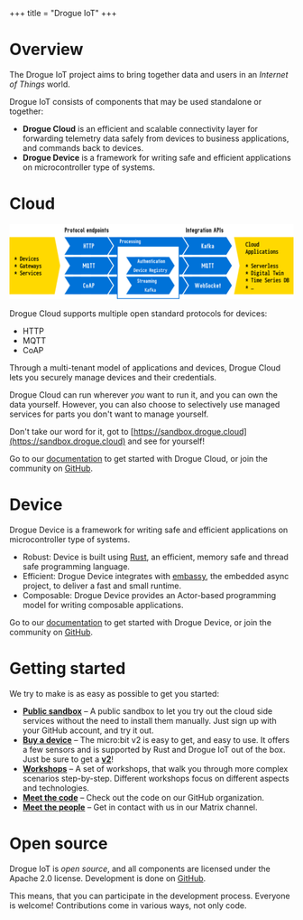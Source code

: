 +++
title = "Drogue IoT"
+++

# Overview

The Drogue IoT project aims to bring together data and users in an _Internet of Things_ world.

Drogue IoT consists of components that may be used standalone or together:

* **Drogue Cloud** is an efficient and scalable connectivity layer for forwarding telemetry data safely from devices to business applications, and commands back to devices. 
* **Drogue Device** is a framework for writing safe and efficient applications on microcontroller type of systems. 

# Cloud

![Drogue Cloud](overview.svg)

Drogue Cloud supports multiple open standard protocols for devices:

* HTTP
* MQTT
* CoAP

Through a multi-tenant model of applications and devices, Drogue Cloud lets you securely manage
devices and their credentials.

Drogue Cloud can run wherever *you* want to run it, and you can own the data yourself. However, you
can also choose to selectively use managed services for parts you don't want to manage yourself.

Don't take our word for it, got to [https://sandbox.drogue.cloud](https://sandbox.drogue.cloud) and
see for yourself!

Go to our [documentation](https://book.drogue.io/drogue-cloud/dev/index.html) to get started with Drogue Cloud, or join the community on [GitHub](https://github.com/drogue-iot/drogue-cloud).

# Device

Drogue Device is a framework for writing safe and efficient applications on microcontroller type of systems.

* Robust: Device is built using [Rust](https://www.rust-lang.org), an efficient, memory safe and thread safe programming language.
* Efficient: Drogue Device integrates with [embassy](https://github.com/embassy-rs/embassy), the embedded async project, to deliver a fast and small runtime.
* Composable: Drogue Device provides an Actor-based programming model for writing composable applications.

Go to our [documentation](https://book.drogue.io/drogue-device/dev/index.html) to get started with Drogue Device, or join the community on [GitHub](https://github.com/drogue-iot/drogue-device).

# Getting started

We try to make is as easy as possible to get you started:

* **[Public sandbox](https://sandbox.drogue.cloud)** – A public sandbox to let you try out the cloud side services without the need to install them manually. Just sign up with your GitHub account, and try it out.
* **[Buy a device](https://microbit.org/buy/?version=microbitV2)** – The micro:bit v2 is easy to get, and easy to use. It offers a few sensors and is supported by Rust and Drogue IoT out of the box. Just be sure to get a <u>**v2**</u>!
* **[Workshops](https://book.drogue.io/drogue-workshops/index.html)** – A set of workshops, that walk you through more complex scenarios step-by-step. Different workshops focus on different aspects and technologies.
* **[Meet the code](https://github.io/drogue-iot)** – Check out the code on our GitHub organization.
* **[Meet the people](https://matrix.to/#/#drogue-iot:matrix.org)** – Get in contact with us in our Matrix channel.

# Open source

Drogue IoT is *open source*, and all components are licensed under the Apache 2.0 license.  Development is done on [GitHub](https://github.com/drogue-iot).

This means, that you can participate in the development process. Everyone is welcome! Contributions come in various
ways, not only code.
